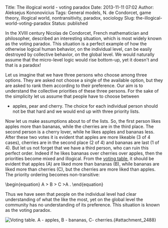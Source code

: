 Title: The illogical world - voting paradox
Date: 2013-11-11 07:02
Author: Aleksejus Kononovicius
Tags: General models, N. de Condorcet, game theory, illogical world, nontransitivity, paradox, sociology
Slug: the-illogical-world-voting-paradox
Status: published

In the XVIII century Nicolas de Condorcet,
French mathematician and philosopher, described an interesting
situation, which is most widely known as the voting paradox. This
situation is a perfect example of how the otherwise logical human
behavior, on the individual level, can be easily destroyed by collective
behavior, on the global level. We would naturally assume that the
micro-level logic would rise bottom-up, yet it doesn't and that is a
paradox!<!--more-->

Let us imagine that we have three persons who choose among three
options. They are asked not choose a single of the available option, but
they are asked to rank them according to their preference. Our aim is to
understand the collective priorities of these three persons. For the
sake of the simplicity let us assume that people have to choose between
- apples, pear and cherry. The choice for each individual person should
not be that hard and we would end up with three priority lists.

Now let us make assumptions about to of the lists. So, the first person
likes apples more than bananas, while the cherries are in the third
place. The second person is a cherry lover, while he likes apples and
bananas less. After these two votes it is evident that apples are more
likeable (3 of 4 cases), cherries are in the second place (2 of 4) and
bananas are last (1 of 4). But let us not forget that we have a third
person, who can ruin this perfect order. Indeed if he likes bananas over
cherries over apples, then the priorities become mixed and illogical.
From the [voting table](#attachment_2488), it should be evident that
apples (A) are liked more than bananas (B), while bananas are liked more
than cherries (C), but the cherries are more liked than apples. The
priority ordering becomes non-transitive:


\begin{equation}
 A &gt; B &gt; C &gt;A . 
\end{equation}


Thus we have seen that people on the individual level had clear
understanding of what the like the most, yet on the global level the
community has no understanding of its preference. This situation is
known as the voting paradox.

![Voting table. A - apples, B - bananas, C-
cherries.](/uploads/2013/06/voting-table.png "
Voting table. A - apples, B - bananas, C- cherries."){#attachment_2488} 
